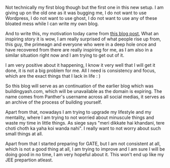 Not technically my first blog though but the first one in this new setup. I am giving up on the old one as it was bugging me, I do not want to use Wordpress, I do not want to use ghost, I do not want to use any of these bloated mess while I can write my own blog.

And to write this, my motivation today came from [this blog post](https://pthorpe92.dev/intro/my-story/), What an inspiring story it is wow, I am really surprised of what people rise up from, this guy, the primeagn and everyone who were in a deep hole once and have recovered from there are really inspiring for me, as I am also in a similar situation right now and I am trying to get out of it. 

I am very positive about it happening, I know it very well that I will get it done, it is not a big problem for me. All I need is consistency and focus, which are the exact things that I lack in life : )

So this blog will serve as an continuation of the earlier blog which was buildingyash.com, which will be unavailable as the domain is expiring. The name comes from Panther's username across all social medias, it serves as an archive of the process of building yourself. 

Apart from that, nowadays I am trying to upgrade my lifestyle and my mentality, where I am trying to not worried about minuscule things and waste my time in little things. As siege says "meri dikkate hai khandani, tere choti choth ka yaha koi wanda nahi". I really want to not worry about such small things at all.

Apart from that I started preparing for GATE, but I am not consistent at all, which is not a good thing at all, I am trying to improve and I am sure I will be doing good in no time, I am very hopeful about it. This won't end up like my JEE prepartion atleast.
